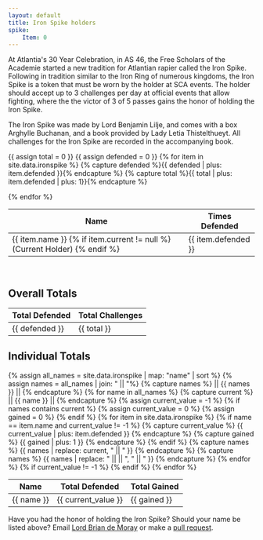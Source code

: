 ```yaml
---
layout: default
title: Iron Spike holders
spike:
    Item: 0
---
```


At Atlantia's 30 Year Celebration, in AS 46, the Free Scholars of the Academie started a new tradition for Atlantian rapier called the Iron Spike.  Following in tradition similar to the Iron Ring of numerous kingdoms, the Iron Spike is a token that must be worn by the holder at SCA events.  The holder should accept up to 3 challenges per day at official events that allow fighting, where the the victor of 3 of 5 passes gains the honor of holding the Iron Spike.

The Iron Spike was made by Lord Benjamin Lilje, and comes with a box Arghylle Buchanan, and a book provided by Lady Letia Thistelthueyt.  All challenges for the Iron Spike are recorded in the accompanying book.


<table class="pure-table pure-table-bordered">
<thead>
<tr>
    <th> Name </th>
    <th> Times Defended </th>
</tr>
</thead>
<tbody>

{{ assign total = 0 }}
{{ assign defended = 0 }}
{% for item in site.data.ironspike %}
{% capture defended %}{{ defended | plus: item.defended }}{% endcapture %}
{% capture total %}{{ total | plus: item.defended | plus: 1}}{% endcapture %}
<tr>
    <td> {{ item.name }}
    {% if item.current != null %} (Current Holder) {% endif %}
    </td>
    <td> {{ item.defended }} </td>
</tr>
{% endfor %}
</tbody>
</table>

<br>

## Overall Totals

<table class="pure-table pure-table-bordered">
<thead>
<tr>
    <th> Total Defended </th>
    <th> Total Challenges </th>
</tr>
</thead>
<tbody>
<tr>
    <td> {{ defended }} </td>
    <td> {{ total }} </td>
</tr>
</tbody>
</table>

## Individual Totals
<table class="pure-table pure-table-bordered">
<thead>
<tr>
    <th> Name </th>
    <th> Total Defended </th>
    <th> Total Gained </th>
</tr>
</thead>
{% assign all_names = site.data.ironspike | map: "name" | sort %}
{% assign names = all_names | join: " || "%}
{% capture names %} || {{ names }} || {% endcapture %}
{% for name in all_names %}
    {% capture current %} || {{ name }} || {% endcapture %}
    {% assign current_value = -1 %}
    {% if names contains current %}
        {% assign current_value = 0 %}
        {% assign gained = 0 %}
        <tr>
            <td> {{ name }} </td>
    {% endif %}
    {% for item in site.data.ironspike %}
        {% if name == item.name and current_value != -1 %}
            {% capture current_value %} {{ current_value | plus: item.defended }} {% endcapture %}
            {% capture gained %} {{ gained | plus: 1 }} {% endcapture %}
        {% endif %}
        {% capture names %} {{ names | replace: current, " || " }} {% endcapture %}
        {% capture names %} {{ names | replace: " ||  || ", " || " }} {% endcapture %}
    {% endfor %}
    {% if current_value != -1 %}
        <td> {{ current_value }} </td> <td> {{ gained }} </td> </tr>
    {% endif %}
{% endfor %}
</table>


Have you had the honor of holding the Iron Spike?  Should your name be listed above?  Email [Lord Brian de Moray](mailto:bmc@shmoo.com) or make a [pull request](https://github.com/academie-de-espee/academie-de-espee.github.io/pulls).

